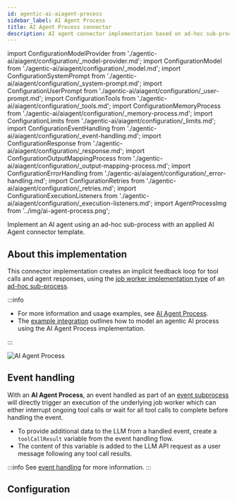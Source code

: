 ```yaml
---
id: agentic-ai-aiagent-process
sidebar_label: AI Agent Process
title: AI Agent Process connector
description: AI agent connector implementation based on ad-hoc sub-processes.
---
```


import ConfigurationModelProvider from './agentic-ai/aiagent/configuration/\_model-provider.md';
import ConfigurationModel from './agentic-ai/aiagent/configuration/\_model.md';
import ConfigurationSystemPrompt from './agentic-ai/aiagent/configuration/\_system-prompt.md';
import ConfigurationUserPrompt from './agentic-ai/aiagent/configuration/\_user-prompt.md';
import ConfigurationTools from './agentic-ai/aiagent/configuration/\_tools.md';
import ConfigurationMemoryProcess from './agentic-ai/aiagent/configuration/\_memory-process.md';
import ConfigurationLimits from './agentic-ai/aiagent/configuration/\_limits.md';
import ConfigurationEventHandling from './agentic-ai/aiagent/configuration/\_event-handling.md';
import ConfigurationResponse from './agentic-ai/aiagent/configuration/\_response.md';
import ConfigurationOutputMappingProcess from './agentic-ai/aiagent/configuration/\_output-mapping-process.md';
import ConfigurationErrorHandling from './agentic-ai/aiagent/configuration/\_error-handling.md';
import ConfigurationRetries from './agentic-ai/aiagent/configuration/\_retries.md';
import ConfigurationExecutionListeners from './agentic-ai/aiagent/configuration/\_execution-listeners.md';
import AgentProcessImg from '../img/ai-agent-process.png';

Implement an AI agent using an ad-hoc sub-process with an applied AI Agent connector template.

## About this implementation

This connector implementation creates an implicit feedback loop for tool calls and agent responses, using the [job worker implementation type](../../../components/modeler/bpmn/ad-hoc-subprocesses/ad-hoc-subprocesses.md#job-worker-implementation) of an [ad-hoc sub-process](../../../components/modeler/bpmn/ad-hoc-subprocesses/ad-hoc-subprocesses.md).

:::info

- For more information and usage examples, see [AI Agent Process](./agentic-ai-aiagent.md#ai-agent-process).
- The [example integration](agentic-ai-aiagent-process-example.md) outlines how to model an agentic AI process using the AI Agent Process implementation.

:::

<img src={AgentProcessImg} alt="AI Agent Process" class="img-700"/>

## Event handling

With an **AI Agent Process**, an event handled as part of an [event subprocess](../../../components/modeler/bpmn/event-subprocesses/event-subprocesses.md) will directly trigger an execution of the underlying job worker which can either interrupt ongoing tool calls or wait for all tool calls to complete before handling the event.

- To provide additional data to the LLM from a handled event, create a `toolCallResult` variable from the event handling flow.
- The content of this variable is added to the LLM API request as a user message following any tool call results.

:::info
See [event handling](#configuration-event-handling) for more information.
:::

## Configuration

<ConfigurationModelProvider />
<ConfigurationModel />
<ConfigurationSystemPrompt />
<ConfigurationUserPrompt />
<ConfigurationMemoryProcess />
<ConfigurationLimits />
<ConfigurationEventHandling />
<ConfigurationResponse type="process" />
<ConfigurationOutputMappingProcess />
<ConfigurationErrorHandling />
<ConfigurationRetries />
<ConfigurationExecutionListeners />
